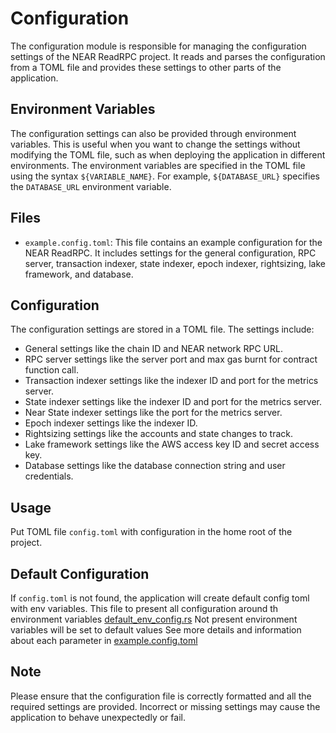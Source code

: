 # Configuration

The configuration module is responsible for managing the configuration settings of the NEAR ReadRPC project.
It reads and parses the configuration from a TOML file and provides these settings to other parts of the application.

## Environment Variables

The configuration settings can also be provided through environment variables. 
This is useful when you want to change the settings without modifying the TOML file, 
such as when deploying the application in different environments. 
The environment variables are specified in the TOML file using the syntax `${VARIABLE_NAME}`.
For example, `${DATABASE_URL}` specifies the `DATABASE_URL` environment variable.

## Files

- `example.config.toml`: This file contains an example configuration for the NEAR ReadRPC. 
It includes settings for the general configuration, 
RPC server, transaction indexer, state indexer, epoch indexer, rightsizing, lake framework, and database.


## Configuration

The configuration settings are stored in a TOML file. The settings include:

- General settings like the chain ID and NEAR network RPC URL.
- RPC server settings like the server port and max gas burnt for contract function call.
- Transaction indexer settings like the indexer ID and port for the metrics server.
- State indexer settings like the indexer ID and port for the metrics server.
- Near State indexer settings like the port for the metrics server.
- Epoch indexer settings like the indexer ID.
- Rightsizing settings like the accounts and state changes to track.
- Lake framework settings like the AWS access key ID and secret access key.
- Database settings like the database connection string and user credentials.

## Usage

Put TOML file `config.toml` with configuration in the home root of the project.

## Default Configuration

If `config.toml` is not found, the application will create default config toml with env variables.
This file to present all configuration around th environment variables [default_env_config.rs](configuration/src/default_env_config.rs)
Not present environment variables will be set to default values
See more details and information about each parameter in [example.config.toml](configuration/example.config.toml)

## Note

Please ensure that the configuration file is correctly formatted and all the required settings are provided. 
Incorrect or missing settings may cause the application to behave unexpectedly or fail.
